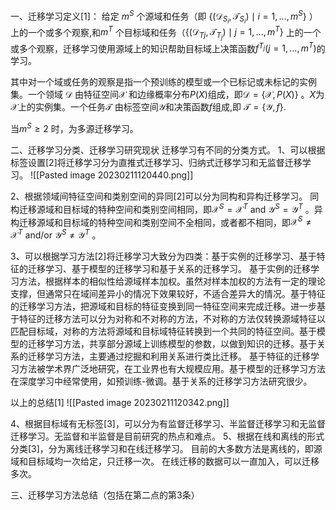 一、迁移学习定义[1]：
给定 $m^S$ 个源域和任务（即 $\left\{\left(\mathcal{D}_{S_{i}}, \mathcal{T}_{S_{i}}\right) \mid i=1, \ldots, m^{S}\right\}$ ）上的一个或多个观察,和$m^T$ 个目标域和任务（$\left\{\left(\mathcal{D}_{T{j}}, \mathcal{T}_{T_{j}}\right) \mid j=1, \ldots, m^{T}\right\}$ 上的一个或多个观察，迁移学习使用源域上的知识帮助目标域上决策函数$f^{T_{j}}\left(j=1, \ldots, m^{T}\right)$的学习。

其中对一个域或任务的观察是指一个预训练的模型或一个已标记或未标记的实例集。一个领域 $\mathcal{D}$ 由特征空间$\mathcal{X}$ 和边缘概率分布$P(X)$组成，即$\mathcal{D} = \left\{  \mathcal{X}, P(X) \right\}$  。$X$为$\mathcal{X}$上的实例集。一个任务$\mathcal{T}$ 由标签空间$\mathcal{Y}$和决策函数$f$组成,即 $\mathcal{T} = \left\{ \mathcal{Y} , f \right\}$.

当$m^S \ge 2$ 时，为多源迁移学习。




二、迁移学习分类、迁移学习研究现状
迁移学习有不同的分类方式。
1、可以根据标签设置[2]将迁移学习分为直推式迁移学习、归纳式迁移学习和无监督迁移学习。
![[Pasted image 20230211120440.png]]

2、根据领域间特征空间和类别空间的异同[2]可以分为同构和异构迁移学习。
同构迁移源域和目标域的特种空间和类别空间相同，即$\mathcal{X}  ^S= \mathcal{X}^T$ and $\mathcal{Y}^S =\mathcal{Y}^T$ 。异构迁移源域和目标域的特种空间和类别空间不全相同，或者都不相同，即$\mathcal{X}  ^S \ne \mathcal{X}^T$ and/or $\mathcal{Y}^S \ne \mathcal{Y}^T$ 。

3、可以根据学习方法[2]将迁移学习大致分为四类：基于实例的迁移学习、基于特征的迁移学习、基于模型的迁移学习和基于关系的迁移学习。
基于实例的迁移学习方法，根据样本的相似性给源域样本加权。虽然对样本加权的方法有一定的理论支撑，但通常只在域间差异小的情况下效果较好，不适合差异大的情况。基于特征的迁移学习方法，把源域和目标的特征变换到同一特征空间来完成迁移。进一步基于特征的迁移方法可以分为对称和不对称的方法，不对称的方法仅转换源域特征以匹配目标域，对称的方法将源域和目标域特征转换到一个共同的特征空间。基于模型的迁移学习方法，共享部分源域上训练模型的参数，以做到知识的迁移。基于关系的迁移学习方法，主要通过挖掘和利用关系进行类比迁移。
基于特征的迁移学习方法被学术界广泛地研究，在工业界也有大规模应用。基于模型的迁移学习方法在深度学习中经常使用，如预训练-微调。基于关系的迁移学习方法研究很少。

以上的总结[1]
![[Pasted image 20230211120342.png]]


4、根据目标域有无标签[3]，可以分为有监督迁移学习、半监督迁移学习和无监督迁移学习。无监督和半监督是目前研究的热点和难点。
5、根据在线和离线的形式分类[3]，分为离线迁移学习和在线迁移学习。
目前的大多数方法是离线的，即源域和目标域均一次给定，只迁移一次。
在线迁移的数据可以一直加入，可以迁移多次。


三、迁移学习方法总结（包括在第二点的第3条）